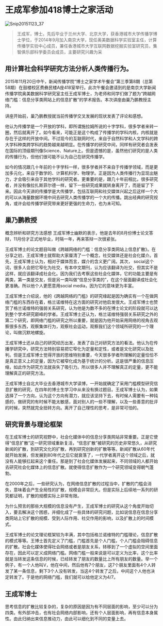 
# 王成军参加418博士之家活动

![Snip20151123_37](/wp-content/uploads/2015/11/Snip20151123_37-895x1024.jpg)

> 王成军，博士。先后毕业于兰州大学、北京大学，获香港城市大学传播学博士学位，于2014年9月加入南京大学，现任奥美数据科学实验室主任，计算传播学实验中心成员，兼任香港城市大学互联网数据挖掘实验室研究员，集智俱乐部科学委员会成员，主要研究兴趣为采

## 用计算社会科学研究方法分析人类传播行为。

2015年11月20日中午，新闻传播学院“博士之家学术午餐会”第三季第8期（总第58期）在鼓楼校区费彝民楼A座418室举行。此次午餐会邀请到的是南京大学新闻传播学院奥美数据科学研究室主任王成军博士，为老师和同学们做了题为“跨越网络门槛：信息分享类网站上的信息扩散”的学术报告。本次讲座由巢乃鹏教授主持。

讲座开始前，巢乃鹏教授就当前传播学交叉发展的现状发表了评论和感想。

他认为传播学是一个开放的学科，即所谓施拉姆所说的十字学科，很多学者来转一圈，然后就离开了。如今看来，可能正是这个构成了传播学的学科内核，内核就是存在于这样的开放中间。不过现今的互联网时代，来自于自然科学和人文学科的跨大学科种类跨学科的趋势越来越明显。在传播学的研究中间，同样有研究者会发表在国际的顶级期刊像Science、Nature上。但是遗憾的是，虽然他们研究的是人类的传播行为，但他们很可能不认为自己在研究传播学。

如今的情况跟几十年前的十字学科一样，很多学者并不来自于传播学领域，而是更加多元化，来自于数学的、计算机科学、物理学。正是因为人类传播行为显现出魅力，才会吸引来自于其他学科的研究者。更重要的是，跟几十年前相比，很多研究者，并没有像拉扎斯菲尔德一样，留下一些研究成果就转身离开了，而是留了下来。因此今天讲的传播学是大传播学，包括互联网和社交媒体兴起之后这样一个大的可以从海量数据环境中间去研究人类传播学的一个大的传播。跳出经典的研究视角，或许会给传播学研究带来更好更强的生命力，也为未可知。

## 巢乃鹏教授

概念辨析和研究方法感想 王成军博士幽默的表示，他是去年的8月份博士论文答辩，11月份才正式地毕业，时隔一年，再来答辩一次很紧张。

王成军博士的论文题目叫做《跨越网络的门槛：信息分享类网站上信息扩散》。在分享之初，王成军博士就帮助大家厘清了一个概念，社交媒体还是社会化媒介。首先，王成军博士认为，相对于媒体而言，媒介的含义更广阔。其次， social这个词，很多人会把它窄化为社交，有本中文期刊，认为应该翻译为社交，但其实不是这样，就应该翻译成社会化。因为我们去考察这些社会化媒体，它的功能主要是有两类，第一类是交友，但是另一类叫做“信息分享类的”，在这个层面翻译成社会化更准确。所以他个人更愿意用social media，因为它的意味更为丰富。

王成军博士介绍说，他的《跨越网络的门槛》的研究缘起是因为确实有一个在做网络门槛的东西存在着，格兰诺维特在这方面的研究对他启发很大。王成军博士也赞赏了格兰诺维特的强弱关系研究，认为他是为数不多的在博士论文的阶段就可以达到整个学术研究巅峰的学者。王成军博士还认为，格兰诺维特强弱关系研究之外的第二个研究，即网络门槛的研究之所以重要，就是因为他开始采用网络的视角去观察很多东西，观察集体行为，观察社会运动，观察我们这个领域所研究的一个理论，叫做沉默地螺旋。

王成军博士还从自己的研究经历出发，发表了自己对研究方法的看法。他认为在传播学研究中，研究方法特别容易把它窄化为定量和定性，或者是文化研究以及批判。但是王成军博士觉得开放的思维特别重要，今天很多学者所理解的定量恰恰不是真正意义上的定量，因为它被窄化成为基于统计的分析。这是很严重的信息压缩，如此作为研究方法就丧失了吸引力。所以很多人并不理解真正的定量，更不能理解真正的研究方法。

王成军博士自北大毕业去香港城市大学读博，一开始就确定了采用门槛模型研究信息扩散的研究，在四年的博士生学习中从来没有换过题目。王成军博士认为，如果选择了一个方向，认为这个方向有潜力，就应该坚持下去，有时候人需要有一种钝感的，做研究的有时候不能太敏感，面对别人的一些不理解，以及一些善意的批评的时候，突然就完全扭转方向。离开了自己理性的思考，是非常可怕的。

## 研究背景与理论框架

在王成军博士的研究视野中，社会化媒体中的信息分享类网站非常重要。正是它使得“信息扩散”这一研究领域重新复活，“信息扩散”被研究的历史非常悠久，从研究新闻的扩散，到研究文化的扩散，再到研究创新的扩散等等。新闻扩散从60年代就开始发展，但发展到80年代之后它就衰落了，一代学者离开这个领域之后，就没有人能够扛起来这个重任。那是到了社会化媒体发展起来，不同领域的人都开始去研究社会化媒体上的信息扩散。就使得信息扩散作为一个研究领域变得朝气蓬勃。

在2000年之后，一些研究认为，在网络信息扩散的过程当中，扩散的门槛会消失，意味着会产生全局性的扩散，规模会非常巨大。但是实际上后续地一系列的研究都证明，扩散的规模实际上非常有限。

为什么预言的那些大规模的信息没有产生，王成军博士的研究从这个角度开始切入，要去解决这个困惑，并细化成了一些具体的研究问题，比如说信息在信息分享类网站上它扩散的规模、受到人际作用、社交作用的影响，以及扩散上的时间模式。

王成军博士的论文理论框架较为丰满，其中包括格兰诺维特的门槛理论，信息扩散的模式等等。王博士首先定义了门槛，门槛首先是个人门槛，个人门槛会阻碍信息的扩散。社会化媒体使得社会网络或者是朋友关系，转移到了一个虚拟的空间里面存在，因此可以定义成网络门槛。网络门槛一般来说是可以定义为比率，这个比率就是当转发这条信息的时候，已经转发了朋友的数量比上所有朋友的数量。举一个例子，有一个人他叫V，他在中间，然后他有7个朋友，这7个朋友里面有4个人转发了某一条信息，剩下3个人没有转发，当这4个转发了之后，中间这个人他也决定转发了。于是他的网络门槛，我们就可以给他定义为4/7。

## 王成军博士

思考信息的扩散比较复杂的，复杂的原因是因为有不同层面的影响，至少可以分为四类。有外部冲击，也有社会网络内部影响，还有个人层面影响，再有信息本身属性。由此归纳出来信息推动力，由此可以细化到不同的变量上去。
